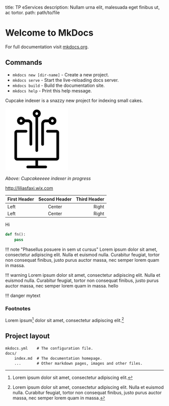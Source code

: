 title: TP eServices
description: Nullam urna elit, malesuada eget finibus ut, ac tortor.
path: path/to/file

# Welcome to MkDocs

For full documentation visit [mkdocs.org](http://mkdocs.org).

## Commands

* `mkdocs new [dir-name]` - Create a new project.
* `mkdocs serve` - Start the live-reloading docs server.
* `mkdocs build` - Build the documentation site.
* `mkdocs help` - Print this help message.

Cupcake indexer is a snazzy new project for indexing small cakes.

![Screenshot](img/logo.png)

*Above: Cupcakeeeee indexer in progress*

http://liliasfaxi.wix.com

First Header | Second Header | Third Header
:----------- |:-------------:| -----------:
Left         | Center        | Right
Left         | Center        | Right


Hi

``` python
def fn():
    pass
```

!!! note "Phasellus posuere in sem ut cursus"
    Lorem ipsum dolor sit amet, consectetur adipiscing elit. Nulla et euismod
    nulla. Curabitur feugiat, tortor non consequat finibus, justo purus auctor
    massa, nec semper lorem quam in massa.

!!! warning
    Lorem ipsum dolor sit amet, consectetur adipiscing elit. Nulla et euismod
    nulla. Curabitur feugiat, tortor non consequat finibus, justo purus auctor
    massa, nec semper lorem quam in massa.
hello

!!! danger
    mytext

### Footnotes
Lorem ipsum[^1] dolor sit amet, consectetur adipiscing elit.[^2]

[^1]: Lorem ipsum dolor sit amet, consectetur adipiscing elit.

[^2]:
    Lorem ipsum dolor sit amet, consectetur adipiscing elit. Nulla et euismod
    nulla. Curabitur feugiat, tortor non consequat finibus, justo purus auctor
    massa, nec semper lorem quam in massa.


## Project layout

    mkdocs.yml    # The configuration file.
    docs/
        index.md  # The documentation homepage.
        ...       # Other markdown pages, images and other files.
